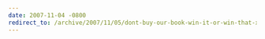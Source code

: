 ```yaml
---
date: 2007-11-04 -0800
redirect_to: /archive/2007/11/05/dont-buy-our-book-win-it-or-win-that-x-box.aspx/
---
```

